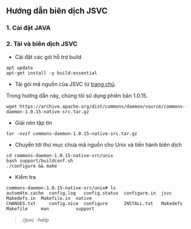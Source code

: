 ## Hướng dẫn biên dịch JSVC

### 1. Cài đặt JAVA

### 2. Tải và biên dịch JSVC

- Cài đặt các gói hỗ trợ build

```
apt update
apt-get install -y build-essential
```

- Tải gói mã nguồn của JSVC từ [trang chủ](http://commons.apache.org/proper/commons-daemon/jsvc.html). 

Trong hướng dẫn này, chúng tôi sử dụng phiên bản 1.0.15.

```
wget https://archive.apache.org/dist/commons/daemon/source/commons-daemon-1.0.15-native-src.tar.gz
```

- Giải nén tập tin

```
tar -xvzf commons-daemon-1.0.15-native-src.tar.gz
```

- Chuyển tới thư mục chưa mã nguồn cho Unix và tiến hành biên dịch

```
cd commons-daemon-1.0.15-native-src/unix
bash support/buildconf.sh
./configure && make
```

- Kiểm tra

```
commons-daemon-1.0.15-native-src/unix# ls
autom4te.cache  config.log   config.status  configure.in  jsvc      Makedefs.in  Makefile.in  native
CHANGES.txt     config.nice  configure      INSTALL.txt   Makedefs  Makefile     man          support
```

> ./jsvc -help
